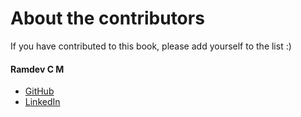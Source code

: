 # About the contributors

If you have contributed to this book, please add yourself to the list :)

#### Ramdev C M
- [GitHub](https://github.com/ramdevcm/)
- [LinkedIn](https://linkedin.com/in/ramdevcm/)
